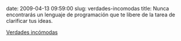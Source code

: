 date: 2009-04-13 09:59:00
slug: verdades-incomodas
title: Nunca encontrarás un lenguaje de programación que te libere de la tarea de
  clarificar tus ideas.

[Verdades incómodas](http://xkcd.com/568/)

